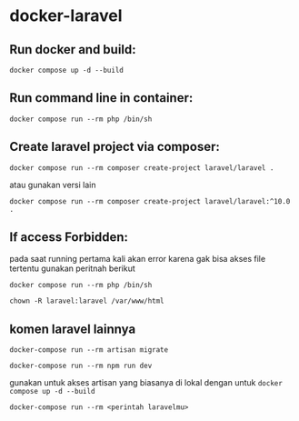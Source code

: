 # docker-laravel

## Run docker and build:
```
docker compose up -d --build
```
## Run command line in container:
```
docker compose run --rm php /bin/sh
```
## Create laravel project via composer:
```
docker compose run --rm composer create-project laravel/laravel .
```
atau gunakan versi lain
```
docker compose run --rm composer create-project laravel/laravel:^10.0 .
```
## If access Forbidden:
pada saat running pertama kali akan error karena gak bisa akses file tertentu gunakan peritnah berikut

```
docker compose run --rm php /bin/sh
```
 
```
chown -R laravel:laravel /var/www/html
```

## komen laravel lainnya

```
docker-compose run --rm artisan migrate
```

```
docker-compose run --rm npm run dev

```

gunakan untuk akses artisan yang biasanya di lokal dengan untuk `docker compose up -d --build` 
```
docker-compose run --rm <perintah laravelmu>
```
